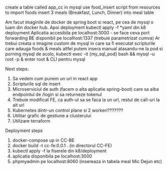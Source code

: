 create a table called app_cc in mysql 
use food_insert script from resources to import foods 
insert 3 meals (Breakfast, Lunch, Dinner) into meal table

Am facut imaginile de docker de spring boot si react, pe cea de mysql o luam din docker hub.
Apoi deployment kubectl apply -f *yaml din k8 deployment
Aplicatia accesibila pe localhost:3000 - se face ceva port forwarding 
BE disponibil pe localhost:1337 (trebuie parametrizat cumva)
Ar trebui creata o imagine custom de mysql in care sa fi executat scripturile care adauga foods & meals
altfel putem insera manual atasandu-ne la pod si porning mysql de acolo,
kubectl exec -it {my_sql_pod} bash && mysql -u root -p & enter root & CLI pentru mysql

Next steps: 
1. Sa vedem cum punem un url in react app 
2. Scripturile sql de insert 
3. Microserviciul de auth (facem o alta aplicatie spring-boot) care sa aiba endpointul de /login si sa returneze tokenul
4. Trebuie modificat FE, ca auth-ul sa se faca la un url, restul de call-uri la alt url 
5. Kubernetes dintr-un control plane si 2 workeri???????
7. Utilitar grafic de gestiune a clusterului 
8. Utilizare terraform 

Deployment steps
1. docker-compose up in CC-BE
2. docker build -t  cc-fe:0.0.1 . (in directorul CC-FE)
3. kubectl apply -f la fiserele din k8/deployment
4. aplicatia disponibila pe localhost:3000
5. phpmyadmin pe localhost:8060 (insereaza in tabela meal Mic Dejun etc) 